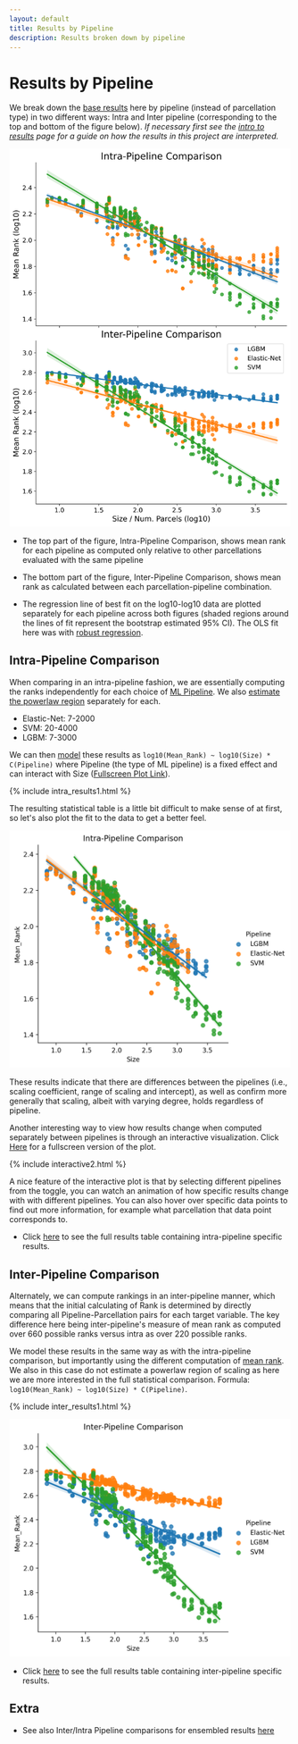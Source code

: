 ```yaml
---
layout: default
title: Results by Pipeline
description: Results broken down by pipeline
---
```


# Results by Pipeline

We break down the [base results](./base_results.md) here by pipeline (instead of parcellation type) in two different ways:
Intra and Inter pipeline (corresponding to the top and bottom of the figure below). *If necessary first 
see the [intro to results](./results_intro.html) page for a guide on how the results in this project are interpreted.*

![By Pipeline](https://raw.githubusercontent.com/sahahn/parc_scaling/master/analyze/Figures/Figure3.png)

- The top part of the figure, Intra-Pipeline Comparison, shows mean rank
  for each pipeline as computed only relative to other parcellations evaluated with the same pipeline

- The bottom part of the figure, Inter-Pipeline Comparison, shows mean rank as
  calculated between each parcellation-pipeline combination.

- The regression line of best fit on the log10-log10 data are plotted separately
  for each pipeline across both figures (shaded regions around the lines of fit represent the bootstrap estimated 95% CI).
  The OLS fit here was with [robust regression](https://www.statsmodels.org/stable/rlm.html).

## Intra-Pipeline Comparison

When comparing in an intra-pipeline fashion, we are essentially computing the ranks independently
for each choice of [ML Pipeline](./ml_pipelines.html). We also [estimate the powerlaw region](./estimate_powerlaw.html) separately for each. 

- Elastic-Net: 7-2000
- SVM: 20-4000
- LGBM: 7-3000

We can then [model](./intro_to_results#modelling-results) these results as `log10(Mean_Rank) ~ log10(Size) * C(Pipeline)` where Pipeline
(the type of ML pipeline) is a fixed effect and can interact with Size ([Fullscreen Plot Link](./interactive2.html)).

{% include intra_results1.html %}

The resulting statistical table is a little bit difficult to make sense of at first, so let's also plot the fit to the data to get a better feel.

![By Pipeline](https://raw.githubusercontent.com/sahahn/parc_scaling/master/analyze/Figures/intra_plot1.png)

These results indicate that there are differences between the pipelines (i.e., scaling coefficient, range of scaling and intercept),
as well as confirm more generally that scaling, albeit with varying degree, holds regardless of pipeline.

Another interesting way to view how results change when computed separately between pipelines is through an interactive visualization.
Click [Here](./interactive2.html) for a fullscreen version of the plot.

{% include interactive2.html %}

A nice feature of the interactive plot is that by selecting different pipelines from the toggle, you can watch an animation of how specific results change
with with different pipelines. You can also hover over specific data points to find out more information, for example what parcellation that data point corresponds to.

- Click [here](./intrapipe_table.html) to see the full results table containing intra-pipeline specific results.

## Inter-Pipeline Comparison

Alternately, we can compute rankings in an inter-pipeline manner, which means that the initial calculating of Rank is determined by directly comparing all
Pipeline-Parcellation pairs for each target variable.
The key difference here being inter-pipeline's measure of mean rank as computed over 660 possible ranks versus intra as over 220 possible ranks.

We model these results in the same way as with the intra-pipeline comparison, but importantly using the different computation of [mean rank](./intro_to_results#mean-rank). We also in this case do not estimate a powerlaw region of scaling as here we are more interested in the full statistical comparison. Formula: `log10(Mean_Rank) ~ log10(Size) * C(Pipeline)`. 

{% include inter_results1.html %}

![By Pipeline](https://raw.githubusercontent.com/sahahn/parc_scaling/master/analyze/Figures/inter_plot1.png)

- Click [here](./interpipe_table.html) to see the full results table containing inter-pipeline specific results.

## Extra

- See also Inter/Intra Pipeline comparisons for ensembled results [here](./ensemble_by_pipeline.html)